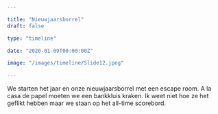 ```yaml
---

title: "Nieuwjaarsborrel"
draft: false

type: "timeline"

date: "2020-01-09T00:00:00Z"

image: "/images/timeline/Slide12.jpeg"

---
```


We starten het jaar en onze nieuwjaarsborrel met een escape room. A la casa de papel moeten we een bankkluis kraken. Ik weet niet hoe ze het geflikt hebben maar we staan op het all-time scorebord.
